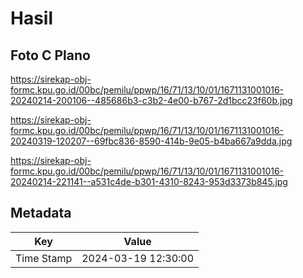 # Hasil

## Foto C Plano

https://sirekap-obj-formc.kpu.go.id/00bc/pemilu/ppwp/16/71/13/10/01/1671131001016-20240214-200106--485686b3-c3b2-4e00-b767-2d1bcc23f60b.jpg

https://sirekap-obj-formc.kpu.go.id/00bc/pemilu/ppwp/16/71/13/10/01/1671131001016-20240319-120207--69fbc836-8590-414b-9e05-b4ba667a9dda.jpg

https://sirekap-obj-formc.kpu.go.id/00bc/pemilu/ppwp/16/71/13/10/01/1671131001016-20240214-221141--a531c4de-b301-4310-8243-953d3373b845.jpg


## Metadata

| Key        | Value               |
| ---------- | ------------------- |
| Time Stamp | 2024-03-19 12:30:00 |




